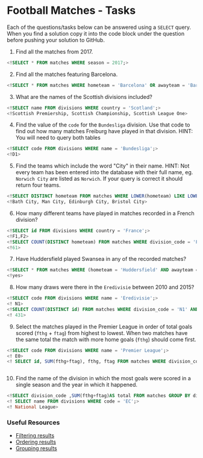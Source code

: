 # Football Matches - Tasks

Each of the questions/tasks below can be answered using a `SELECT` query. When you find a solution copy it into the code block under the question before pushing your solution to GitHub.

1) Find all the matches from 2017.

```sql
<!SELECT * FROM matches WHERE season = 2017;>


```

2) Find all the matches featuring Barcelona.

```sql
<!SELECT * FROM matches WHERE hometeam = 'Barcelona' OR awayteam = 'Barcelona';>


```

3) What are the names of the Scottish divisions included?

```sql
<!SELECT name FROM divisions WHERE country = 'Scotland';>
<!Scottish Premiership, Scottish Championship, Scottish League One>


```

4) Find the value of the `code` for the `Bundesliga` division. Use that code to find out how many matches Freiburg have played in that division. HINT: You will need to query both tables

```sql
<!SELECT code FROM divisions WHERE name = 'Bundesliga';>
<!D1>


```

5)  Find the teams which include the word "City" in their name. HINT: Not every team has been entered into the database with their full name, eg. `Norwich City` are listed as `Norwich`. If your query is correct it should return four teams.

```sql
<!SELECT DISTINCT hometeam FROM matches WHERE LOWER(hometeam) LIKE LOWER('%City%');>
<!Bath City, Man City, Edinburgh City, Bristol City>


```

6) How many different teams have played in matches recorded in a French division?

```sql
<!SELECT id FROM divisions WHERE country = 'France';>
<!F1,F2>
<!SELECT COUNT(DISTINCT hometeam) FROM matches WHERE division_code = 'F1' OR division_code = 'F2';>
<!61>


```

7) Have Huddersfield played Swansea in any of the recorded matches?

```sql
<!SELECT * FROM matches WHERE (hometeam = 'Huddersfield' AND awayteam = 'Swansea') OR (hometeam = 'Swansea' AND awayteam = 'Huddersfield');>
<!yes>


```

8) How many draws were there in the `Eredivisie` between 2010 and 2015?

```sql
<!SELECT code FROM divisions WHERE name = 'Eredivisie';>
<! N1>
<!SELECT COUNT(DISTINCT id) FROM matches WHERE division_code = 'N1' AND ftr = 'D' AND season > 2009 AND season < 2016;>
<! 431>


```

9) Select the matches played in the Premier League in order of total goals scored (`fthg` + `ftag`) from highest to lowest. When two matches have the same total the match with more home goals (`fthg`) should come first. 

```sql
<!SELECT code FROM divisions WHERE name = 'Premier League';>
<! E0>
<! SELECT id, SUM(fthg+ftag), fthg, ftag FROM matches WHERE division_code = 'E0' GROUP BY id, fthg, ftag ORDER BY sum(fthg + ftag) DESC, fthg DESC;>



```

10) Find the name of the division in which the most goals were scored in a single season and the year in which it happened.

```sql
<!SELECT division_code ,SUM(fthg+ftag)AS total FROM matches GROUP BY division_code ORDER BY SUM(fthg+ftag) DESC;>
<! SELECT name FROM divisions WHERE code = 'EC';>
<! National League>


```

### Useful Resources

- [Filtering results](https://www.w3schools.com/sql/sql_where.asp)
- [Ordering results](https://www.w3schools.com/sql/sql_orderby.asp)
- [Grouping results](https://www.w3schools.com/sql/sql_groupby.asp)